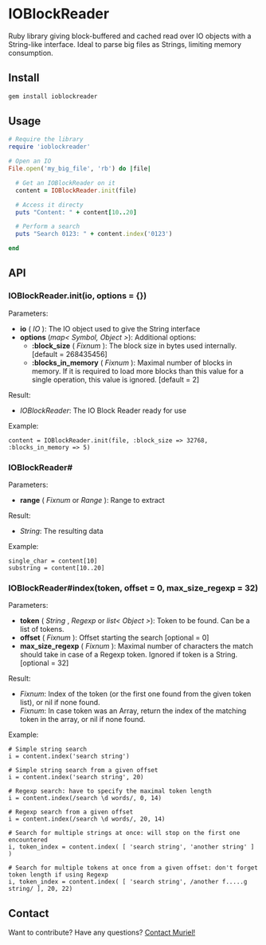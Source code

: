 IOBlockReader
=============

Ruby library giving block-buffered and cached read over IO objects with a String-like interface. Ideal to parse big files as Strings, limiting memory consumption.

## Install

``` bash
gem install ioblockreader
```

## Usage

``` ruby
# Require the library
require 'ioblockreader'

# Open an IO
File.open('my_big_file', 'rb') do |file|

  # Get an IOBlockReader on it
  content = IOBlockReader.init(file)

  # Access it directy
  puts "Content: " + content[10..20]

  # Perform a search
  puts "Search 0123: " + content.index('0123')

end
```

## API

### IOBlockReader.init(io, options = {})

Parameters:
* **io** ( _IO_ ): The IO object used to give the String interface
* **options** (<em>map< Symbol, Object ></em>): Additional options:
  * **:block_size** ( _Fixnum_ ): The block size in bytes used internally. [default = 268435456]
  * **:blocks_in_memory** ( _Fixnum_ ): Maximal number of blocks in memory. If it is required to load more blocks than this value for a single operation, this value is ignored. [default = 2]

Result:
* _IOBlockReader_: The IO Block Reader ready for use

Example:
```
content = IOBlockReader.init(file, :block_size => 32768, :blocks_in_memory => 5)
```

### IOBlockReader#[](range)

Parameters:
* **range** ( _Fixnum_ or _Range_ ): Range to extract

Result:
* _String_: The resulting data

Example:
```
single_char = content[10]
substring = content[10..20]
```

### IOBlockReader#index(token, offset = 0, max_size_regexp = 32)

Parameters:
* **token** ( _String_ , _Regexp_ or <em>list< Object ></em>): Token to be found. Can be a list of tokens.
* **offset** ( _Fixnum_ ): Offset starting the search [optional = 0]
* **max_size_regexp** ( _Fixnum_ ): Maximal number of characters the match should take in case of a Regexp token. Ignored if token is a String. [optional = 32]

Result:
* _Fixnum_: Index of the token (or the first one found from the given token list), or nil if none found.
* _Fixnum_: In case token was an Array, return the index of the matching token in the array, or nil if none found.

Example:
```
# Simple string search
i = content.index('search string')

# Simple string search from a given offset
i = content.index('search string', 20)

# Regexp search: have to specify the maximal token length
i = content.index(/search \d words/, 0, 14)

# Regexp search from a given offset
i = content.index(/search \d words/, 20, 14)

# Search for multiple strings at once: will stop on the first one encountered
i, token_index = content.index( [ 'search string', 'another string' ] )

# Search for multiple tokens at once from a given offset: don't forget token length if using Regexp
i, token_index = content.index( [ 'search string', /another f.....g string/ ], 20, 22)
```

## Contact

Want to contribute? Have any questions? [Contact Muriel!](muriel@x-aeon.com)
